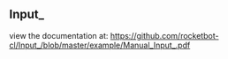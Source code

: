 ## Input_

 view the documentation at: https://github.com/rocketbot-cl/Input_/blob/master/example/Manual_Input_.pdf
